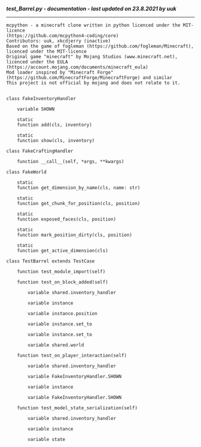 ***test_Barrel.py - documentation - last updated on 23.8.2021 by uuk***
___

    mcpython - a minecraft clone written in python licenced under the MIT-licence 
    (https://github.com/mcpython4-coding/core)
    Contributors: uuk, xkcdjerry (inactive)
    Based on the game of fogleman (https://github.com/fogleman/Minecraft), licenced under the MIT-licence
    Original game "minecraft" by Mojang Studios (www.minecraft.net), licenced under the EULA
    (https://account.mojang.com/documents/minecraft_eula)
    Mod loader inspired by "Minecraft Forge" (https://github.com/MinecraftForge/MinecraftForge) and similar
    This project is not official by mojang and does not relate to it.


    class FakeInventoryHandler

        variable SHOWN

        static
        function add(cls, inventory)

        static
        function show(cls, inventory)

    class FakeCraftingHandler

        function __call__(self, *args, **kwargs)

    class FakeWorld

        static
        function get_dimension_by_name(cls, name: str)

        static
        function get_chunk_for_position(cls, position)

        static
        function exposed_faces(cls, position)

        static
        function mark_position_dirty(cls, position)

        static
        function get_active_dimension(cls)

    class TestBarrel extends TestCase

        function test_module_import(self)

        function test_on_block_added(self)

            variable shared.inventory_handler

            variable instance

            variable instance.position

            variable instance.set_to

            variable instance.set_to

            variable shared.world

        function test_on_player_interaction(self)

            variable shared.inventory_handler

            variable FakeInventoryHandler.SHOWN

            variable instance

            variable FakeInventoryHandler.SHOWN

        function test_model_state_serialization(self)

            variable shared.inventory_handler

            variable instance

            variable state